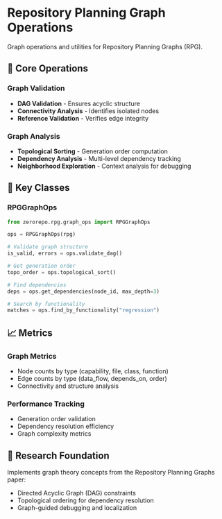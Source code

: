 # Repository Planning Graph Operations

Graph operations and utilities for Repository Planning Graphs (RPG).

## 🔄 Core Operations

### Graph Validation
- **DAG Validation** - Ensures acyclic structure
- **Connectivity Analysis** - Identifies isolated nodes
- **Reference Validation** - Verifies edge integrity

### Graph Analysis
- **Topological Sorting** - Generation order computation
- **Dependency Analysis** - Multi-level dependency tracking
- **Neighborhood Exploration** - Context analysis for debugging

## 🧮 Key Classes

### RPGGraphOps
```python
from zerorepo.rpg.graph_ops import RPGGraphOps

ops = RPGGraphOps(rpg)

# Validate graph structure
is_valid, errors = ops.validate_dag()

# Get generation order
topo_order = ops.topological_sort()

# Find dependencies
deps = ops.get_dependencies(node_id, max_depth=3)

# Search by functionality
matches = ops.find_by_functionality("regression")
```

## 📈 Metrics

### Graph Metrics
- Node counts by type (capability, file, class, function)
- Edge counts by type (data_flow, depends_on, order)
- Connectivity and structure analysis

### Performance Tracking
- Generation order validation
- Dependency resolution efficiency
- Graph complexity metrics

## 🔬 Research Foundation

Implements graph theory concepts from the Repository Planning Graphs paper:
- Directed Acyclic Graph (DAG) constraints
- Topological ordering for dependency resolution
- Graph-guided debugging and localization